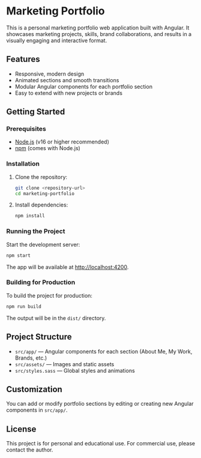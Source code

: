 # Marketing Portfolio

This is a personal marketing portfolio web application built with Angular. It showcases marketing projects, skills, brand collaborations, and results in a visually engaging and interactive format.

## Features
- Responsive, modern design
- Animated sections and smooth transitions
- Modular Angular components for each portfolio section
- Easy to extend with new projects or brands

## Getting Started

### Prerequisites
- [Node.js](https://nodejs.org/) (v16 or higher recommended)
- [npm](https://www.npmjs.com/) (comes with Node.js)

### Installation
1. Clone the repository:
   ```bash
   git clone <repository-url>
   cd marketing-portfolio
   ```
2. Install dependencies:
   ```bash
   npm install
   ```

### Running the Project
Start the development server:
```bash
npm start
```
The app will be available at [http://localhost:4200](http://localhost:4200).

### Building for Production
To build the project for production:
```bash
npm run build
```
The output will be in the `dist/` directory.

## Project Structure
- `src/app/` — Angular components for each section (About Me, My Work, Brands, etc.)
- `src/assets/` — Images and static assets
- `src/styles.sass` — Global styles and animations

## Customization
You can add or modify portfolio sections by editing or creating new Angular components in `src/app/`.

## License
This project is for personal and educational use. For commercial use, please contact the author.
